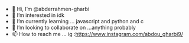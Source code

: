 - 👋 Hi, I’m @abderrahmen-gharbi
- 👀 I’m interested in idk
- 🌱 I’m currently learning ... javascript and python and c
- 💞️ I’m looking to collaborate on ...anything probably
- 📫 How to reach me ...
ig :https://www.instagram.com/abdou_gharbi9/
<!---
abderrahmen-gharbi/abderrahmen-gharbi is a ✨ special ✨ repository because its `README.md` (this file) appears on your GitHub profile.
You can click the Preview link to take a look at your changes.
--->

